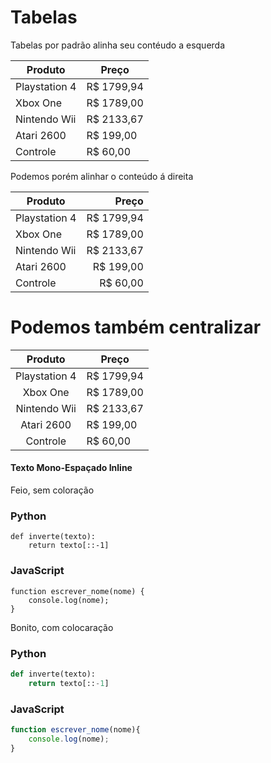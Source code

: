 # Tabelas

Tabelas por padrão alinha seu contéudo a esquerda

Produto | Preço
--------|-------
Playstation 4 | R$ 1799,94
Xbox One | R$ 1789,00
Nintendo Wii | R$ 2133,67
Atari 2600 | R$ 199,00
Controle | R$ 60,00

Podemos porém alinhar o conteúdo á direita

Produto | Preço
--------|-------:
Playstation 4 | R$ 1799,94
Xbox One | R$ 1789,00
Nintendo Wii | R$ 2133,67
Atari 2600 | R$ 199,00
Controle | R$ 60,00

# Podemos também centralizar

Produto | Preço
:--------:|-------
Playstation 4 | R$ 1799,94
Xbox One | R$ 1789,00
Nintendo Wii | R$ 2133,67
Atari 2600 | R$ 199,00
Controle | R$ 60,00

#### Texto Mono-Espaçado Inline

Feio, sem coloração

### Python

```
def inverte(texto):
    return texto[::-1]
```
### JavaScript
```
function escrever_nome(nome) {
    console.log(nome);
}
``` 

Bonito, com colocaração

### Python

```python
def inverte(texto):
    return texto[::-1]
```
### JavaScript
```js
function escrever_nome(nome){
    console.log(nome);
}
``` 